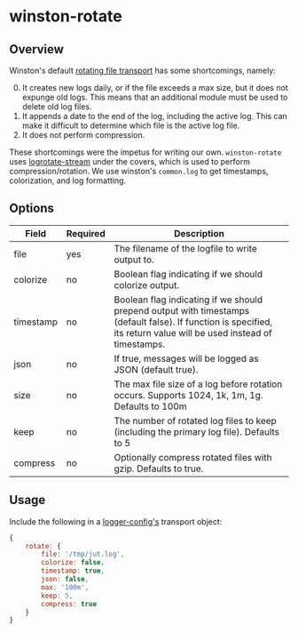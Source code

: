 # winston-rotate

## Overview

Winston's default [rotating file transport](https://github.com/flatiron/winston/blob/master/lib/winston/transports/daily-rotate-file.js) has some shortcomings, namely:

0. It creates new logs daily, or if the file exceeds a max size, but it does not expunge old logs. This means that an additional module must be used to delete old log files.
1. It appends a date to the end of the log, including the active log. This can make it difficult to determine which file is the active log file.
2. It does not perform compression.

These shortcomings were the impetus for writing our own. `winston-rotate` uses [logrotate-stream](https://www.npmjs.org/package/logrotate-stream) under the covers, which is used to perform compression/rotation. We use winston's `common.log` to get timestamps, colorization, and log formatting.

## Options

| Field        | Required           | Description  |
| ------------- |-------------- | ----------------------------------- |
| file      | yes |  The filename of the logfile to write output to. |
| colorize      | no | Boolean flag indicating if we should colorize output.|
| timestamp | no | Boolean flag indicating if we should prepend output with timestamps (default false). If function is specified, its return value will be used instead of timestamps. |
| json | no | If true, messages will be logged as JSON (default true). |
| size | no | The max file size of a log before rotation occurs. Supports 1024, 1k, 1m, 1g. Defaults to 100m |
| keep | no |The number of rotated log files to keep (including the primary log file). Defaults to 5 |
| compress | no | Optionally compress rotated files with gzip. Defaults to true. |

## Usage

Include the following in a [logger-config's](https://github.com/jut-io/product/tree/master/src/lib/logger#logger-configjson) transport object:

```javascript
{
    rotate: {
        file: '/tmp/jut.log',
        colorize: false,
        timestamp: true,
        json: false,
        max: '100m',
        keep: 5,
        compress: true
    }
}

```